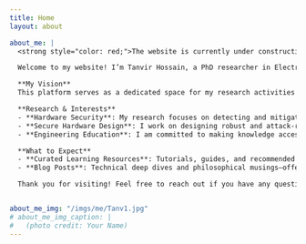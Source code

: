 ```yaml
---
title: Home
layout: about

about_me: |
  <strong style="color: red;">The website is currently under construction</strong>

  Welcome to my website! I’m Tanvir Hossain, a PhD researcher in Electrical Engineering at the University of Kansas. This is my portfolio, where I document my research, academic journey, and teaching experiences—from my early days at Ahsanullah University of Science and Technology (AUST) to my current work in microelectronics and hardware security.

  **My Vision**  
  This platform serves as a dedicated space for my research activities in microelectronics, circuit design, and hardware security. I aim to share insights from my academic work, including research findings, project developments, and technical discussions. Occasionally, I will also explore philosophical perspectives and broader academic themes through blog posts.

  **Research & Interests**  
  - **Hardware Security**: My research focuses on detecting and mitigating vulnerabilities in commercial off-the-shelf (COTS) ICs. I develop techniques using formal verification and side-channel analysis to enhance the security of microelectronic systems.  
  - **Secure Hardware Design**: I work on designing robust and attack-resilient integrated circuits, employing cutting-edge cryptographic and architectural strategies to defend against evolving threats.  
  - **Engineering Education**: I am committed to making knowledge accessible. I design gamified learning modules to simplify computer hardware concepts for high school and early undergraduate students, fostering a more interactive and engaging learning experience.

  **What to Expect**  
  - **Curated Learning Resources**: Tutorials, guides, and recommended readings related to microelectronics and hardware security.  
  - **Blog Posts**: Technical deep dives and philosophical musings—offering a holistic view of what it means to be a researcher, teacher, and lifelong learner..

  Thank you for visiting! Feel free to reach out if you have any questions or are interested in collaborating.


about_me_img: "/imgs/me/Tanv1.jpg"
# about_me_img_caption: |
#   (photo credit: Your Name)
---
```

